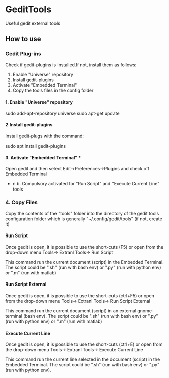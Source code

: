 # GeditTools
Useful gedit external tools

## How to use

### Gedit Plug-ins

Check if gedit-plugins is installed.If not, install them as follows:

1. Enable "Universe" repository
2. Install gedit-plugins
3. Activate "Embedded Terminal"
4. Copy the tools files in the config folder

#### 1. Enable "Universe" repository

sudo add-apt-repository universe
sudo apt-get update

#### 2.Install gedit-plugins

Install gedit-plugs with the command:

sudo apt install gedit-plugins

#### 3. Activate "Embedded Terminal" *

Open gedit and then select Edit->Preferences->Plugins and check off Embedded Terminal

* n.b. Compulsory activated for "Run Script" and "Execute Current Line" tools

### 4. Copy Files

Copy the contents of the "tools" folder into the directory of the gedit tools configuration folder which is generally "~/.config/gedit/tools" (if not, create it)

#### Run Script

Once gedit is open, it is possible to use the short-cuts (F5) or open from the drop-down menu Tools-> Extranl Tools-> Run Script

This command run the current document (script) in the Embedded Terminal. The script could be ".sh" (run with bash env) or ".py" (run with python env) or ".m" (run with matlab)

#### Run Script External

Once gedit is open, it is possible to use the short-cuts (ctrl+F5) or open from the drop-down menu Tools-> Extranl Tools-> Run Script External

This command run the current document (script) in an external gnome-terminal (bash env). The script could be ".sh" (run with bash env) or ".py" (run with python env) or ".m" (run with matlab)

#### Execute Current Line

Once gedit is open, it is possible to use the short-cuts (ctrl+E) or open from the drop-down menu Tools-> Extranl Tools-> Execute Current Line

This command run the current line selected in the document (script) in the Embedded Terminal. The script could be ".sh" (run with bash env) or ".py" (run with python env).

